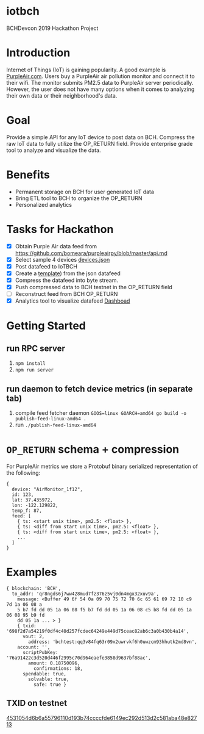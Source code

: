 iotbch
======

BCHDevcon 2019 Hackathon Project

# Introduction

Internet of Things (IoT) is gaining popularity. A good example is [PurpleAir.com](https://www.purpleair.com/map#12.58/37.43558/-122.15637). Users buy a PurpleAir air pollution monitor and connect it to their wifi. The monitor submits PM2.5 data to PurpleAir server periodically. However, the user does not have many options when it comes to analyzing their own data or their neighborhood's data.

# Goal

Provide a simple API for any IoT device to post data on BCH.
Compress the raw IoT data to fully utilize the OP_RETURN field.
Provide enterprise grade tool to analyze and visualize the data.

# Benefits
* Permanent storage on BCH for user generated IoT data
* Bring ETL tool to BCH to organize the OP_RETURN
* Personalized analytics 

# Tasks for Hackathon

- [x] Obtain Purple Air data feed from https://github.com/bomeara/purpleairpy/blob/master/api.md
- [x] Select sample 4 devices [devices.json](./devices.json)
- [x] Post datafeed to IoTBCH
- [x] Create a [template](./protobuf/metrics.proto)) from the json datafeed
- [x] Compress the datafeed into byte stream.
- [x] Push compressed data to BCH testnet in the OP_RETURN field
- [ ] Reconstruct feed from BCH OP_RETURN
- [x] Analytics tool to visualize datafeed [Dashboad](https://public.tableau.com/profile/michael5102#!/)

# Getting Started

## run RPC server

1. `npm install`
2. `npm run server`

## run daemon to fetch device metrics (in separate tab)

1. compile feed fetcher daemon `GOOS=linux GOARCH=amd64 go build -o publish-feed-linux-amd64 .`
2. run `./publish-feed-linux-amd64`


# `OP_RETURN` schema + compression

For PurpleAir metrics we store a Protobuf binary serialized representation of
the following:

```
{
  device: "AirMonitor_1f12",
  id: 123,
  lat: 37.435972,
  lon: -122.129822,
  temp_f: 87,
  feed: [
    { ts: <start unix time>, pm2.5: <float> },
    { ts: <diff from start unix time>, pm2.5: <float> },
    { ts: <diff from start unix time>, pm2.5: <float> },
    ...
  ]
}
```

# Examples

```
{ blockchain: 'BCH',
  to_addr: 'qr8ngds6j7ww428mud7fz376z5vj0dn4mgx32xuv9a',
    message: <Buffer 49 6f 54 0a 09 70 75 72 70 6c 65 61 69 72 10 c9 7d 1a 06 08 a
    5 b7 fd dd 05 1a 06 08 f5 b7 fd dd 05 1a 06 08 c5 b8 fd dd 05 1a 06 08 95 b9 fd
    dd 05 1a ... > }
    { txid: '698f2d7a54219f0df4c40d257fcdec64249e449d75ceac82ab6c3a0b430b4a14',
      vout: 2,
        address: 'bchtest:qq3v84fq63r09x2uwrvkf6h0uwzcm93hhutk2md8vn',
    account: '',
      scriptPubKey: '76a91422c3d520d446f2995c70d964eaefe3858d9637bf88ac',
        amount: 0.18750096,
          confirmations: 18,
      spendable: true,
        solvable: true,
          safe: true }
```


## TXID on testnet

[4531054d6b6a55796110d193b74ccccfde6149ec292d513d2c581aba48e82713](https://www.blocktrail.com/tBCC/tx/4531054d6b6a55796110d193b74ccccfde6149ec292d513d2c581aba48e82713)
